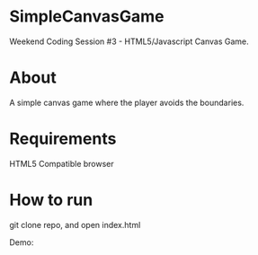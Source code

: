 # SimpleCanvasGame

Weekend Coding Session #3 - HTML5/Javascript Canvas Game.

# About

A simple canvas game where the player avoids the boundaries.

# Requirements

HTML5 Compatible browser

# How to run

git clone repo, and open index.html

Demo: 


